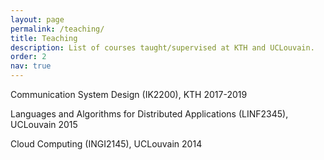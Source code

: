 ```yaml
---
layout: page
permalink: /teaching/
title: Teaching
description: List of courses taught/supervised at KTH and UCLouvain.
order: 2
nav: true
---
```


<p>Communication System Design (IK2200), KTH 2017-2019</p>
<p>Languages and Algorithms for Distributed Applications (LINF2345), UCLouvain 2015</p>
<p>Cloud Computing (INGI2145), UCLouvain 2014</p>
